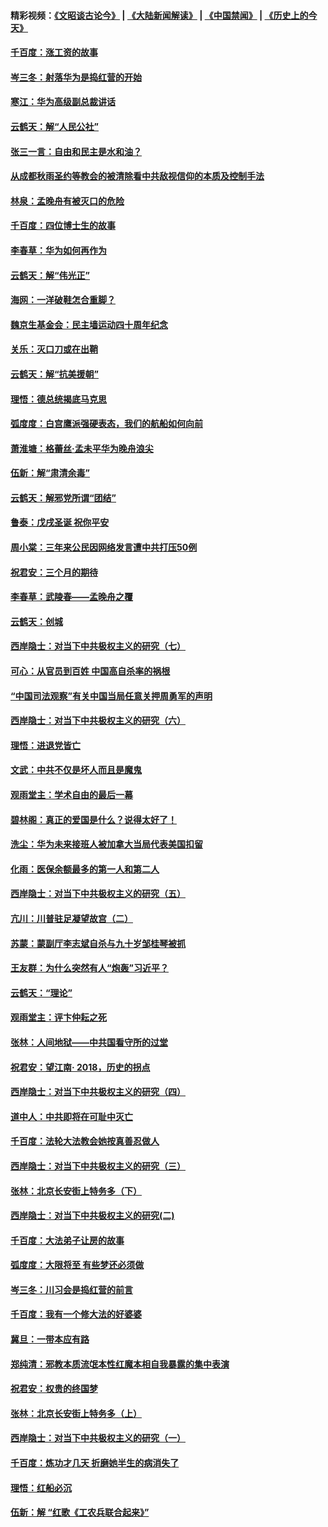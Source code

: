 #### 精彩视频：[《文昭谈古论今》](https://github.com/gfw-breaker/wenzhao/blob/master/README.md?t=12200031) | [《大陆新闻解读》](https://github.com/gfw-breaker/ntdtv-comedy/blob/master/README.md?t=12200031) | [《中国禁闻》](https://github.com/gfw-breaker/ntdtv-news/blob/master/README.md?t=12200031) | [《历史上的今天》](https://github.com/gfw-breaker/today-in-history/blob/master/README.md?t=12200031) 

#### [千百度：涨工资的故事](../pages/nsc993/n10919446.md?t=12200031) 

#### [岑三冬：射落华为是捣红营的开始](../pages/nsc993/n10919253.md?t=12200031) 

#### [寒江：华为高级副总裁讲话](../pages/nsc993/n10919239.md?t=12200031) 

#### [云鹤天：解“人民公社”](../pages/nsc993/n10917506.md?t=12200031) 

#### [张三一言：自由和民主是水和油？](../pages/nsc993/n10917501.md?t=12200031) 

#### [从成都秋雨圣约等教会的被清除看中共敌视信仰的本质及控制手法](../pages/nsc993/n10917309.md?t=12200031) 

#### [林泉：孟晚舟有被灭口的危险](../pages/nsc993/n10917305.md?t=12200031) 

#### [千百度：四位博士生的故事](../pages/nsc993/n10915623.md?t=12200031) 

#### [李春草：华为如何再作为](../pages/nsc993/n10915065.md?t=12200031) 

#### [云鹤天：解“伟光正”](../pages/nsc993/n10915024.md?t=12200031) 

#### [海网：一洋破鞋怎合重脚？](../pages/nsc993/n10914810.md?t=12200031) 

#### [魏京生基金会：民主墙运动四十周年纪念](../pages/nsc993/n10913787.md?t=12200031) 

#### [关乐：灭口刀或在出鞘](../pages/nsc993/n10910233.md?t=12200031) 

#### [云鹤天：解“抗美援朝”](../pages/nsc993/n10910225.md?t=12200031) 

#### [理悟：德总统揭底马克思](../pages/nsc993/n10907949.md?t=12200031) 

#### [弧度度：白宫鹰派强硬表态，我们的航船如何向前](../pages/nsc993/n10907681.md?t=12200031) 

#### [萧淮塘：格蕾丝‧孟未平华为晚舟浪尖](../pages/nsc993/n10907590.md?t=12200031) 

#### [伍新：解“肃清余毒”](../pages/nsc993/n10906830.md?t=12200031) 

#### [云鹤天：解邪党所谓“团结”](../pages/nsc993/n10906823.md?t=12200031) 

#### [鲁泰：戊戌圣诞 祝你平安](../pages/nsc993/n10906813.md?t=12200031) 

#### [周小棠：三年来公民因网络发言遭中共打压50例](../pages/nsc993/n10906801.md?t=12200031) 

#### [祝君安：三个月的期待](../pages/nsc993/n10906797.md?t=12200031) 

#### [李春草：武陵春——孟晚舟之覆](../pages/nsc993/n10904804.md?t=12200031) 

#### [云鹤天：创城](../pages/nsc993/n10904572.md?t=12200031) 

#### [西岸隐士：对当下中共极权主义的研究（七）](../pages/nsc993/n10894592.md?t=12200031) 

#### [可心：从官员到百姓 中国高自杀率的祸根](../pages/nsc993/n10899801.md?t=12200031) 

#### [“中国司法观察”有关中国当局任意关押周勇军的声明](../pages/nsc993/n10899323.md?t=12200031) 

#### [西岸隐士：对当下中共极权主义的研究（六）](../pages/nsc993/n10894563.md?t=12200031) 

#### [理悟：进退党皆亡](../pages/nsc993/n10896617.md?t=12200031) 

#### [文武：中共不仅是坏人而且是魔鬼](../pages/nsc993/n10896590.md?t=12200031) 

#### [观雨堂主：学术自由的最后一幕](../pages/nsc993/n10896282.md?t=12200031) 

#### [碧林阁：真正的爱国是什么？说得太好了！](../pages/nsc993/n10896196.md?t=12200031) 

#### [洗尘：华为未来接班人被加拿大当局代表美国扣留](../pages/nsc993/n10896171.md?t=12200031) 

#### [化雨：医保余额最多的第一人和第二人](../pages/nsc993/n10894411.md?t=12200031) 

#### [西岸隐士：对当下中共极权主义的研究（五）](../pages/nsc993/n10894095.md?t=12200031) 

#### [亢川：川普驻足凝望故宫（二）](../pages/nsc993/n10893924.md?t=12200031) 

#### [苏蒙：蒙副厅李志斌自杀与九十岁邹桂琴被抓](../pages/nsc993/n10893359.md?t=12200031) 

#### [王友群：为什么突然有人“炮轰”习近平？](../pages/nsc993/n10892978.md?t=12200031) 

#### [云鹤天：“理论”](../pages/nsc993/n10893043.md?t=12200031) 

#### [观雨堂主：评卞仲耘之死](../pages/nsc993/n10891901.md?t=12200031) 

#### [张林：人间地狱——中共国看守所的过堂](../pages/nsc993/n10891002.md?t=12200031) 

#### [祝君安：望江南‧ 2018，历史的拐点](../pages/nsc993/n10889460.md?t=12200031) 

#### [西岸隐士：对当下中共极权主义的研究（四）](../pages/nsc993/n10887490.md?t=12200031) 

#### [道中人：中共即将在可耻中灭亡](../pages/nsc993/n10887956.md?t=12200031) 

#### [千百度：法轮大法教会她按真善忍做人](../pages/nsc993/n10887637.md?t=12200031) 

#### [西岸隐士：对当下中共极权主义的研究（三）](../pages/nsc993/n10882983.md?t=12200031) 

#### [张林：北京长安街上特务多（下）](../pages/nsc993/n10884987.md?t=12200031) 

#### [西岸隐士：对当下中共极权主义的研究(二)](../pages/nsc993/n10878756.md?t=12200031) 

#### [千百度：大法弟子让房的故事](../pages/nsc993/n10883156.md?t=12200031) 

#### [弧度度：大限将至 有些梦还必须做](../pages/nsc993/n10882718.md?t=12200031) 

#### [岑三冬：川习会是捣红营的前言](../pages/nsc993/n10881767.md?t=12200031) 

#### [千百度：我有一个修大法的好婆婆](../pages/nsc993/n10880660.md?t=12200031) 

#### [冀旦：一带本应有路](../pages/nsc993/n10880340.md?t=12200031) 

#### [郑纯清：邪教本质流氓本性红魔本相自我暴露的集中表演](../pages/nsc993/n10880329.md?t=12200031) 

#### [祝君安：权贵的终国梦](../pages/nsc993/n10880242.md?t=12200031) 

#### [张林：北京长安街上特务多（上）](../pages/nsc993/n10880009.md?t=12200031) 

#### [西岸隐士：对当下中共极权主义的研究（一）](../pages/nsc993/n10878740.md?t=12200031) 

#### [千百度：炼功才几天 折磨她半生的病消失了](../pages/nsc993/n10878447.md?t=12200031) 

#### [理悟：红船必沉](../pages/nsc993/n10877545.md?t=12200031) 

#### [伍新：解 “红歌《工农兵联合起来》”](../pages/nsc993/n10876264.md?t=12200031) 


